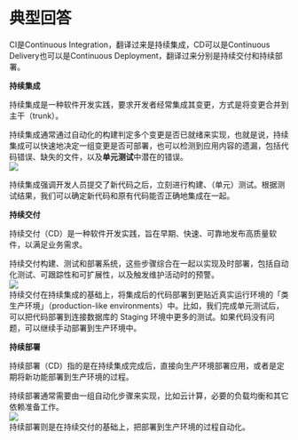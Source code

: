 # 典型回答

CI是Continuous Integration，翻译过来是持续集成，CD可以是Continuous Delivery也可以是Continuous Deployment，翻译过来分别是持续交付和持续部署。

**持续集成**

持续集成是一种软件开发实践，要求开发者经常集成其变更，方式是将变更合并到主干（trunk）。

持续集成通常通过自动化的构建判定多个变更是否已就绪来实现，也就是说，持续集成可以快速地决定一组变更是否可部署，也可以检测到应用内容的遗漏，包括代码错误、缺失的文件，以及**单元测试**中潜在的错误。<br />![](https://cdn.nlark.com/yuque/0/2022/png/5378072/1672143640903-3ff2980a-f974-4c37-9a4b-1779943f11f2.png#averageHue=%23fefefd&clientId=ufa24f8cd-2349-4&from=paste&id=u1279e1d1&originHeight=440&originWidth=1000&originalType=url&ratio=1&rotation=0&showTitle=false&status=done&style=none&taskId=u4a4cf6a5-2f81-44a5-9c97-20817836263&title=)

持续集成强调开发人员提交了新代码之后，立刻进行构建、（单元）测试。根据测试结果，我们可以确定新代码和原有代码能否正确地集成在一起。

**持续交付**

持续交付（CD）是一种软件开发实践，旨在早期、快速、可靠地发布高质量软件，以满足业务需求。

持续交付构建、测试和部署系统，这些步骤综合在一起以实现及时部署，包括自动化测试、可跟踪性和可扩展性，以及触发维护活动时的预警。<br />![](https://cdn.nlark.com/yuque/0/2022/webp/5378072/1672143658049-8c7aee98-483a-4231-94a0-48f4179f8037.webp#averageHue=%23fdfdfb&clientId=ufa24f8cd-2349-4&from=paste&id=u512bca49&originHeight=740&originWidth=1000&originalType=url&ratio=1&rotation=0&showTitle=false&status=done&style=none&taskId=u75606c5a-c14b-485c-abb0-e74b3d6b73f&title=)<br />持续交付在持续集成的基础上，将集成后的代码部署到更贴近真实运行环境的「类生产环境」（production-like environments）中。比如，我们完成单元测试后，可以把代码部署到连接数据库的 Staging 环境中更多的测试。如果代码没有问题，可以继续手动部署到生产环境中。

**持续部署**

持续部署（CD）指的是在持续集成完成后，直接向生产环境部署应用，或者是定期将新功能部署到生产环境的过程。

持续部署通常需要由一组自动化步骤来实现，比如云计算，必要的负载均衡和其它依赖准备工作。<br />![](https://cdn.nlark.com/yuque/0/2022/webp/5378072/1672143798223-85bf0433-15c1-4561-90b4-6c4623768a8a.webp#averageHue=%23fdfdfb&clientId=ufa24f8cd-2349-4&from=paste&id=ucf22d171&originHeight=740&originWidth=1000&originalType=url&ratio=1&rotation=0&showTitle=false&status=done&style=none&taskId=u685dc160-ee2c-4a6e-91c5-662fbe3947d&title=)<br />持续部署则是在持续交付的基础上，把部署到生产环境的过程自动化。

